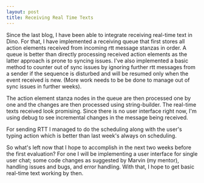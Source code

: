 ```yaml
---
layout: post
title: Receiving Real Time Texts
---
```


Since the last blog, I have been able to integrate receiving real-time text in Dino. For that, I have implemented a receiving queue that first stores all action elements received from incoming rtt message stanzas in order. A queue is better than directly processing received action elements as the latter approach is prone to syncing issues. I've also implemented a basic method to counter out of sync issues by ignoring further rtt messages from a sender if the sequence is disturbed and will be resumed only when the event received is new. (More work needs to be be done to manage out of sync issues in further weeks).

The action element stanza nodes in the queue are then processed one by one and the changes are then processed using string-builder. The real-time texts received look promising. Since there is no user interface right now, I'm using debug to see incremental changes in the message being received.

For sending RTT I managed to do the scheduling along with the user's typing action which is better than last week's always on scheduling.

So what's left now that I hope to accomplish in the next two weeks before the first evaluation? For one I will be implementing a user interface for single user chat; some code changes as suggested by Marvin (my mentor), handling issues and bugs, and error handling. With that, I hope to get basic real-time text working by then.

